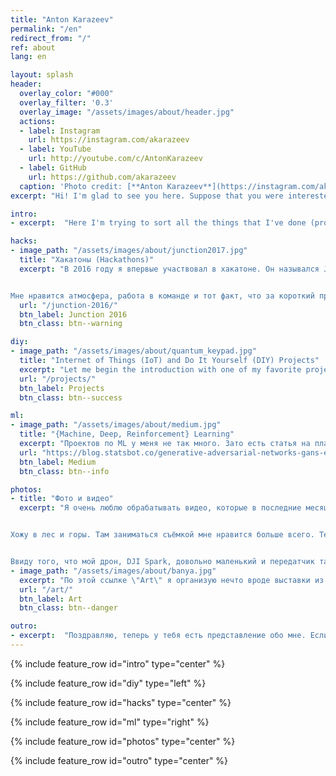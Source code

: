 ```yaml
---
title: "Anton Karazeev"
permalink: "/en"
redirect_from: "/"
ref: about
lang: en

layout: splash
header:
  overlay_color: "#000"
  overlay_filter: '0.3'
  overlay_image: "/assets/images/about/header.jpg"
  actions:
  - label: Instagram
    url: https://instagram.com/akarazeev
  - label: YouTube
    url: http://youtube.com/c/AntonKarazeev
  - label: GitHub
    url: https://github.com/akarazeev
  caption: 'Photo credit: [**Anton Karazeev**](https://instagram.com/akarazeev)'
excerpt: "Hi! I'm glad to see you here. Suppose that you were interested with one of my videos on youtube, one of my projects on github... or probably not"

intro:
- excerpt:  "Here I'm trying to sort all the things that I've done (projects/ideas/etc.). Probably it's more interesting for you to visit my profiles -- [YouTube](http://youtube.com/c/AntonKarazeev), [Instagram](https://instagram.com/akarazeev), [GitHub](https://github.com/akarazeev)"

hacks:
- image_path: "/assets/images/about/junction2017.jpg"
  title: "Хакатоны (Hackathons)"
  excerpt: "В 2016 году я впервые участвовал в хакатоне. Он назывался Junction 2016 и проходил в столице Финляндии -- Хельсинки. С тех пор я участвовал в 10+ хакатонах.


Мне нравится атмосфера, работа в команде и тот факт, что за короткий промежуток времени (обычно это 2 дня), мы делаем что-то \"новое и прикольное\""
  url: "/junction-2016/"
  btn_label: Junction 2016
  btn_class: btn--warning

diy:
- image_path: "/assets/images/about/quantum_keypad.jpg"
  title: "Internet of Things (IoT) and Do It Yourself (DIY) Projects"
  excerpt: "Let me begin the introduction with one of my favorite projects -- in which I often use Raspberry Pi, Arduino and different electronic components. Due to this hobby I've learned to solder, work with wires and so on"
  url: "/projects/"
  btn_label: Projects
  btn_class: btn--success

ml:
- image_path: "/assets/images/about/medium.jpg"
  title: "{Machine, Deep, Reinforcement} Learning"
  excerpt: "Проектов по ML у меня не так много. Зато есть статья на платформе Medium про GAN'ы. Когда-то я был на втором месте сразу за Goodfellow (создатель GAN'ов) на платформе Quora по количеству просмотров в теме Generative Adversarial Networks (GANs)"
  url: "https://blog.statsbot.co/generative-adversarial-networks-gans-engine-and-applications-f96291965b47"
  btn_label: Medium
  btn_class: btn--info

photos:
- title: "Фото и видео"
  excerpt: "Я очень люблю обрабатывать видео, которые в последние месяцы я стал часто снимать. До этого я фотографировал и любил засесть на какое-то время за обработку фотографий в Lightroom'e


Хожу в лес и горы. Там заниматься съёмкой мне нравится больше всего. Тем более помехи минимальны -- это важно при съёмке дроном


Ввиду того, что мой дрон, DJI Spark, довольно маленький и передатчик там не самый сильный, в городе у меня пропадает связь между пультом и дроном. Не очень приятно. А вот в горах и лесах ситуация совсем другая"
- image_path: "/assets/images/about/banya.jpg"
  excerpt: "По этой ссылке \"Art\" я организую нечто вроде выставки из фотографий (\"оригиналов\" и ссылок на instagram) и видео (ссылки на youtube)"
  url: "/art/"
  btn_label: Art
  btn_class: btn--danger

outro:
- excerpt:  "Поздравляю, теперь у тебя есть представление обо мне. Если хочешь быть в курсе моих действий или есть желание меня поддержать, то такие возможности есть --&nbsp;[<i class=\"fab fa-twitter\"></i> @antonkarazeev](https://twitter.com/antonkarazeev){: .btn .btn--twitter} и [<i class=\"fab fa-paypal\"></i> Поддержать](https://www.paypal.me/akarazeev){: .btn .btn--success}"
---
```


{% include feature_row id="intro" type="center" %}

{% include feature_row id="diy" type="left" %}

{% include feature_row id="hacks" type="center" %}

{% include feature_row id="ml" type="right" %}

{% include feature_row id="photos" type="center" %}

{% include feature_row id="outro" type="center" %}
